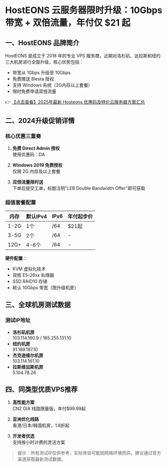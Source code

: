 # HostEONS 云服务器限时升级：10Gbps 带宽 + 双倍流量，年付仅 $21 起

## 一、HostEONS 品牌简介

HostEONS 是成立于 2018 年的专业 VPS 服务商，近期对洛杉矶、达拉斯和纽约三大机房进行全面升级，核心优势包括：

- 带宽从 1Gbps 升级至 10Gbps
- 免费赠送 Blesta 授权
- 支持 Windows 系统（2G内存以上套餐）
- 限时免费申请双倍流量

👉 [【点击查看】2025年最新 Hosteons 优惠码及特价云服务器方案汇总](https://bit.ly/hosteons)

## 二、2024升级促销详情

### 核心优惠三重奏
1. **免费 Direct Admin 授权**  
   使用优惠码：DA

2. **Windows 2019 免费授权**  
   仅限 2G 内存及以上套餐

3. **双倍流量限时送**  
   下单后提交工单，标题注明"LEB Double Bandwidth Offer"即可获取

### 超值套餐配置
| 内存 | 默认IPv4 | IPv6 | 年付起步价 |
|------|---------|------|-----------|
| 1-2G | 1个     | /64  | $21起     |
| 3-5G | 2个     | /64  | -         |
| 12G+ | 4-6个   | /64  | -         |

**硬件配置**：
- KVM 虚拟化技术
- 双核 E5-26xx 处理器
- SSD RAID10 存储
- 默认 10Gbps 带宽（限升级机房）

## 三、全球机房测试数据

### 测试IP地址
- **洛杉矶机房**  
  103.114.160.9 / 185.255.131.10
- **纽约机房**  
  91.189.187.10
- **杰克逊维尔机房**  
  103.114.161.10
- **拉斯维加斯机房**  
  5.104.78.26

## 四、同类型优质VPS推荐

1. **高性能方案**  
   CN2 GIA 线路限量版，年付$99.99起

2. **亚洲优化线路**  
   香港/日本/韩国机房，1.8折起

3. **开发者优选**  
   支持按小时计费的灵活方案

> 提示：所有测试IP仅供参考，实际体验可能因网络环境而异。建议通过官方渠道获取最新测试数据。